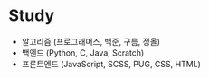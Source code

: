 # Study
- 알고리즘 (프로그래머스, 백준, 구름, 정올)
- 백엔드 (Python, C, Java, Scratch)
- 프론트엔드 (JavaScript, SCSS, PUG, CSS, HTML)
